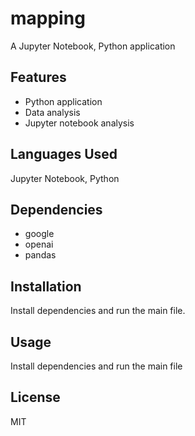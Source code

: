 # mapping

A Jupyter Notebook, Python application

## Features

- Python application
- Data analysis
- Jupyter notebook analysis

## Languages Used

Jupyter Notebook, Python

## Dependencies

- google
- openai
- pandas

## Installation

Install dependencies and run the main file.

## Usage

Install dependencies and run the main file

## License

MIT
